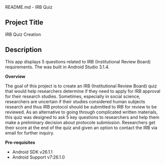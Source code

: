 README.md - IRB Quiz


## **Project Title**

IRB Quiz Creation 


## **Description**

This app displays 5 questions related to IRB (Institutional Review Board) requirements. The was built in Android Studio 3.1.4.

 
**Overview**

The goal of this project is to create an IRB (Institutional Review Board) quiz that would help researchers determine if they need to apply for IRB approval for their research studies. Sometimes, especially in social science, researchers are uncertain if their studies considered human subjects research and thus IRB protocol should be submitted to IRB for review to be reviewed. As an alternative to going through complicated written materials, this quiz was designed to ask 5 key questions to researchers and help them make a preliminary decision about protocole submission. Researchers get their score at the end of the quiz and given an option to contact the IRB via email for further inquiry.

 
**Pre-requisites**



*   Android SDK v26.1.1 
*   Android Support v7:26.1.0

